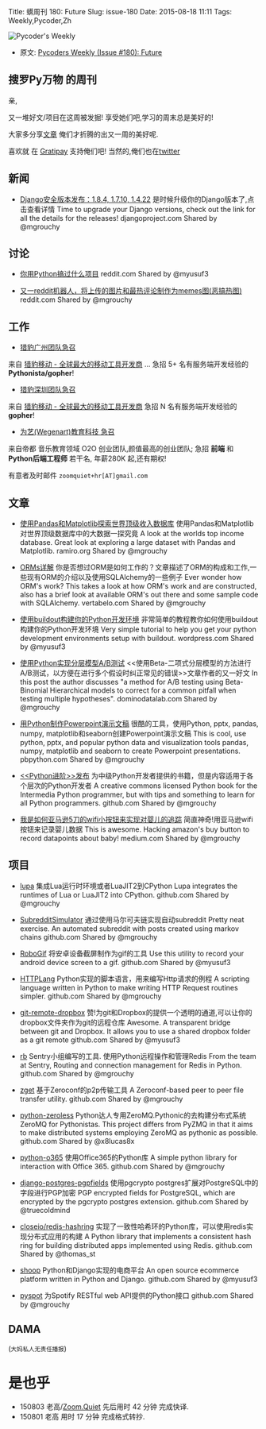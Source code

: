 Title: 蠎周刊 180: Future
Slug: issue-180
Date: 2015-08-18 11:11
Tags: Weekly,Pycoder,Zh


![Pycoder's Weekly](https://gallery.mailchimp.com/9735795484d2e4c204da82a29/images/Image_202014_01_22_20at_2010.45.04_20AM9789bf.png)


- 原文: [Pycoders Weekly (Issue #180): Future](http://us4.campaign-archive1.com/?u=9735795484d2e4c204da82a29&id=e109bc9dff)

##  搜罗Py万物 的周刊

亲,


又一堆好文/项目在这周被发掘!
享受她们吧,学习的周末总是美好的!

大家多分享[文章](http://pycoders.com/submissions/)
俺们才折腾的出又一周的美好呢.

喜欢就
在 [Gratipay](https://www.gratipay.com/PycodersWeekly)
支持俺们吧!
当然的,俺们也在[twitter](http://www.twitter.com/pycoders)


## 新闻

- [Django安全版本发布：1.8.4, 1.7.10, 1.4.22](https://www.djangoproject.com/weblog/2015/aug/18/security-releases/)
是时候升级你的Django版本了,点击查看详情
Time to upgrade your Django versions, check out the link for all the details for the releases!
djangoproject.com
Shared by @mgrouchy

## 讨论
- [你用Python搞过什么项目](https://www.reddit.com/r/Python/comments/3hrrea/what_are_some_projects_you_have_done_with_python/)
reddit.com
Shared by @myusuf3
 

- [又一reddit机器人，将上传的图片和最热评论制作为memes图(恶搞热图)](https://www.reddit.com/r/Python/comments/3hqwmo/i_made_a_reddit_bot_that_creates_memes_out_of/) 
reddit.com
Shared by @mgrouchy

## 工作
- [猎豹广州团队急召](https://github.com/cheetahmobile/CMBM/wiki/BmGzHr)

来自 [猎豹移动 - 全球最大的移动工具开发商](http://www.cmcm.com/zh-cn/cm-backup/) ...
急招 5+ 名有服务端开发经验的 **Pythonista/gopher**!

- [猎豹深圳团队急召](https://github.com/cheetahmobile/CMBM/wiki/BmSzHr)

来自 [猎豹移动 - 全球最大的移动工具开发商](http://www.cmcm.com/zh-cn/cm-backup/)
急招 N 名有服务端开发经验的 **gopher**!

- [为艺(Wegenart)教育科技 急召](https://github.com/ZoomQuiet/zoomquiet/wiki/Hr4Wegenart)

来自帝都 音乐教育领域 O2O 创业团队,颜值最高的创业团队;
急招 **前端** 和 **Python后端工程师** 若干名, 年薪280K 起,还有期权!

有意者及时邮件 `zoomquiet+hr[AT]gmail.com`

## 文章
- [使用Pandas和Matplotlib探索世界顶级收入数据库](http://ramiro.org/notebook/top-incomes-share/) 
使用Pandas和Matplotlib对世界顶级数据库中的大数据一探究竟
A look at the worlds top income database. Great look at exploring a large dataset with Pandas and Matplotlib. 
ramiro.org
Shared by @mgrouchy
 

- [ORMs详解](http://www.vertabelo.com/blog/technical-articles/orms-under-the-hood) 
你是否想过ORM是如何工作的？文章描述了ORM的构成和工作,一些现有ORM的介绍以及使用SQLAlchemy的一些例子
Ever wonder how ORM's work? This takes a look at how ORM's work and are constructed, also has a brief look at available ORM's out there and some sample code with SQLAlchemy. 
vertabelo.com
Shared by @mgrouchy
 

- [使用buildout构建你的Python开发环境](https://rajmak.wordpress.com/2015/08/17/setting-up-python-development-environment-with-buildout/) 
非常简单的教程教你如何使用buildout构建你的Python开发环境
Very simple tutorial to help you get your python development environments setup with buildout. 
wordpress.com
Shared by @myusuf3
 

- [使用Python实现分层模型A/B测试](http://blog.dominodatalab.com/ab-testing-with-hierarchical-models-in-python/) 
<<使用Beta-二项式分层模型的方法进行A/B测试，以方便在进行多个假设时纠正常见的错误>>文章作者的又一好文
In this post the author discusses "a method for A/B testing using Beta-Binomial Hierarchical models to correct for a common pitfall when testing multiple hypotheses".
dominodatalab.com
Shared by @mgrouchy
 

- [用Python制作Powerpoint演示文稿](http://pbpython.com/creating-powerpoint.html)
很酷的工具，使用Python, pptx, pandas, numpy, matplotlib和seaborn创建Powerpoint演示文稿 
This is cool, use python, pptx, and popular python data and visualization tools pandas, numpy, matplotlib and seaborn to create Powerpoint presentations. 
pbpython.com
Shared by @mgrouchy


- [<<Python进阶>>发布](https://github.com/yasoob/intermediatePython) 
为中级Python开发者提供的书籍，但是内容适用于各个层次的Python开发者
A creative commons licensed Python book for the Intermedia Python programmer, but with tips and something to learn for all Python programmers. 
github.com
Shared by @mgrouchy
 

- [我是如何亚马逊5刀的wifi小按钮来实现对婴儿的追踪]() 
简直神奇!用亚马逊wifi按钮来记录婴儿数据
This is awesome. Hacking amazon's buy button to record datapoints about baby!
medium.com
Shared by @mgrouchy
 


## 项目
- [lupa](https://github.com/scoder/lupa)
集成Lua运行时环境或者LuaJIT2到CPython
Lupa integrates the runtimes of Lua or LuaJIT2 into CPython. 
github.com
Shared by @mgrouchy
 

- [SubredditSimulator](https://github.com/Deimos/SubredditSimulator)
通过使用马尔可夫链实现自动subreddit 
Pretty neat exercise. An automated subreddit with posts created using markov chains 
github.com
Shared by @mgrouchy
 

- [RoboGif](https://github.com/izacus/RoboGif) 
将安卓设备截屏制作为gif的工具
Use this utility to record your android device screen to a gif. 
github.com
Shared by @myusuf3
 

- [HTTPLang](https://github.com/Max00355/HTTPLang) 
Python实现的脚本语言，用来编写Http请求的例程
A scripting language written in Python to make writing HTTP Request routines simpler. 
github.com
Shared by @mgrouchy
 

- [git-remote-dropbox](https://github.com/anishathalye/git-remote-dropbox) 
赞!为git和Dropbox的提供一个透明的通道,可以让你的dropbox文件夹作为git的远程仓库
Awesome. A transparent bridge between git and Dropbox. It allows you to use a shared dropbox folder as a git remote 
github.com
Shared by @myusuf3
 

- [rb](https://github.com/getsentry/rb) 
Sentry小组编写的工具. 使用Python远程操作和管理Redis
From the team at Sentry, Routing and connection management for Redis in Python. 
github.com
Shared by @mgrouchy
 

- [zget](https://github.com/nils-werner/zget)
基于Zeroconf的p2p传输工具
A Zeroconf-based peer to peer file transfer utility. 
github.com
Shared by @mgrouchy
 

- [python-zeroless](https://github.com/zmqless/python-zeroless) 
Python达人专用ZeroMQ.Pythonic的去构建分布式系统
ZeroMQ for Pythonistas. This project differs from PyZMQ in that it aims to make distributed systems employing ZeroMQ as pythonic as possible. 
github.com
Shared by @x8lucas8x
 

- [python-o365](https://github.com/Narcolapser/python-o365)
使用Office365的Python库
A simple python library for interaction with Office 365.
github.com
Shared by @mgrouchy
 

- [django-postgres-pgpfields](https://github.com/coldmind/django-postgres-pgpfields) 
使用pgcrypto postgres扩展对PostgreSQL中的字段进行PGP加密
PGP encrypted fields for PostgreSQL, which are encrypted by the pgcrypto postgres extension. 
github.com
Shared by @truecoldmind
 

- [closeio/redis-hashring](https://github.com/closeio/redis-hashring)
实现了一致性哈希环的Python库，可以使用redis实现分布式应用的构建
A Python library that implements a consistent hash ring for building distributed apps implemented using Redis.
github.com
Shared by @thomas_st
 

- [shoop](https://github.com/shoopio/shoop)
Python和Django实现的电商平台 
An open source ecommerce platform written in Python and Django. 
github.com
Shared by @myusuf3
 

- [pyspot](https://github.com/rightlag/pyspot)
为Spotify RESTful web API提供的Python接口
github.com
Shared by @mgrouchy
 

## DAMA
(`大妈私人无责任播报`)

# 是也乎

- 150803 老高/[Zoom.Quiet](http://zoomquiet.org/) 先后用时 42 分钟 完成快译.
- 150801 老高 用时 17 分钟 完成格式转抄.

